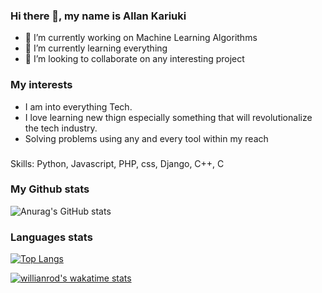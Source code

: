 ### Hi there 👋, my name is Allan Kariuki

- 🔭 I’m currently working on Machine Learning Algorithms
- 🌱 I’m currently learning everything
- 👯 I’m looking to collaborate on any interesting project

### My interests

- I am into everything Tech.
- I love learning new thign especially something that will revolutionalize the tech industry.
- Solving problems using any and every tool within my reach
###
 Skills: Python, Javascript, PHP, css, Django, C++, C
### My Github stats
![Anurag's GitHub stats](https://github-readme-stats.vercel.app/api?username=AllanKariuki&theme=dark&show_icons=true)
### Languages stats
[![Top Langs](https://github-readme-stats.vercel.app/api/top-langs/?username=AllanKariuki&theme=dark&show_icons=true)](https://github.com/anuraghazra/github-readme-stats)

[![willianrod's wakatime stats](https://github-readme-stats.vercel.app/api/wakatime?username=willianrod)](https://github.com/anuraghazra/github-readme-stats)

